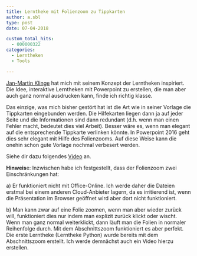 ```yaml
---
title: Lerntheke mit Folienzoom zu Tippkarten
author: a.sbl
type: post
date: 07-04-2018

custom_total_hits:
  - 000000322
categories:
  - Lerntheken
  - Tools

---
```

[Jan-Martin Klinge][1] hat mich mit seinem Konzept der Lerntheken inspiriert. Die Idee, interaktive Lerntheken mit Powerpoint zu erstellen, die man aber auch ganz normal ausdrucken kann, finde ich richtig klasse.

Das einzige, was mich bisher gestört hat ist die Art wie in seiner Vorlage die Tippkarten eingebunden werden. Die Hilfekarten liegen dann ja auf jeder Seite und die Informationen sind dann redundant (d.h. wenn man einen Fehler macht, bedeutet dies viel Arbeit). Besser wäre es, wenn man elegant auf die entsprechende Tippkarte verlinken könnte. In Powerpoint 2016 geht dies sehr elegant mit Hilfe des Folienzooms. Auf diese Weise kann die onehin schon gute Vorlage nochmal verbesert werden.

Siehe dir dazu folgendes [Video][2] an.

**Hinweis**e: Inzwischen habe ich festgestellt, dass der Folienzoom zwei Einschränkungen hat:

a) Er funktioniert nicht mit Office-Online. Ich werde daher die Dateien erstmal bei einem anderen Cloud-Anbieter lagern, da es irritierend ist, wenn die Präsentation im Browser geöffnet wird aber dort nicht funktioniert.

b) Man kann zwar auf eine Folie zoomen, wenn man aber wieder zurück will, funktioniert dies nur indem man explizit zurück klickt oder wischt. Wenn man ganz normal weiterklickt, dann läuft man die Folien in normaler Reihenfolge durch. Mit dem Abschnittszoom funktioniert es aber perfekt. Die erste Lerntheke (Lerntheke Python) wurde bereits mit dem Abschnittszoom erstellt. Ich werde demnächst auch ein Video hierzu erstellen.

 [1]: http://halbtagsblog.de/
 [2]: https://1drv.ms/v/s!Agma8O_U7603m6907NadoERToG4iWw